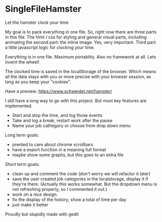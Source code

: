 # SingleFileHamster
Let the hamster clock your time

My goal is to pack everything in one file. So, right now there are three parts in this file. The html / css for styling and general visual parts, including animating the second part: the inline image. Yes, very important.
Third part: a little javascript logic for clocking your time.

Everything is in one file. Maximum portablity. Also no framework at all. Lets invent the wheel!

The clocked time is saved in the localStorage of the browser. Which means all the data stays with you or more precise with your browser session, as long as you keep your "cookies".

Have a preview:
https://www.schwerdel.net/hamster/

I still have a long way to go with this project. But most key features are implemented. 
+ Start and stop the time, and log those events
+ Take and log a break, restart work after the pause 
+ Name your job cathegory or choose from drop down menu

Long term goals:
- prented to care about chrome scrollbars
- have a export function in a meaning full format
- maybe show some graphs, but this goes to an extra file

Short term goals:
- clean up and comment the code (don't worry we will refactor it later)
- save the user created job categories in the localstorage, display it if they're there. (Actually this works somewhat. But the dropdown menu is not refreshing properly, so I commented it out.)
- work on a nice design. 
- fix the display of the history, show a total of time per day
- just make it better

Proudly but stupidly made with gedit
